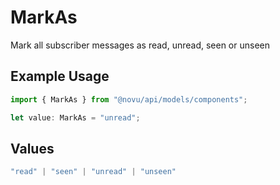 # MarkAs

Mark all subscriber messages as read, unread, seen or unseen

## Example Usage

```typescript
import { MarkAs } from "@novu/api/models/components";

let value: MarkAs = "unread";
```

## Values

```typescript
"read" | "seen" | "unread" | "unseen"
```